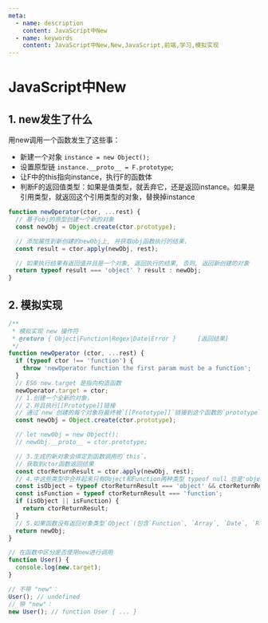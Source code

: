 ```yaml
---
meta:
  - name: description
    content: JavaScript中New
  - name: keywords
    content: JavaScript中New,New,JavaScript,前端,学习,模拟实现
---
```

# JavaScript中New

## 1. new发生了什么

用new调用一个函数发生了这些事：

+ 新建一个对象 `instance = new Object();`
+ 设置原型链 `instance.__proto__ = F.prototype`;
+ 让F中的this指向instance，执行F的函数体
+ 判断F的返回值类型：如果是值类型，就丢弃它，还是返回instance。如果是引用类型，就返回这个引用类型的对象，替换掉instance

```js
function newOperator(ctor, ...rest) {
  // 基于obj的原型创建一个新的对象
  const newObj = Object.create(ctor.prototype);

  // 添加属性到新创建的newObj上, 并获取obj函数执行的结果.
  const result = ctor.apply(newObj, rest);

  // 如果执行结果有返回值并且是一个对象, 返回执行的结果, 否则, 返回新创建的对象
  return typeof result === 'object' ? result : newObj;
}
```

## 2. 模拟实现

```js
/**
 * 模拟实现 new 操作符
 * @return { Object|Function|Regex|Date|Error }      [返回结果]
 */
function newOperator (ctor, ...rest) {
  if (typeof ctor !== 'function') {
    throw 'newOperator function the first param must be a function';
  }
  // ES6 new.target 是指向构造函数
  newOperator.target = ctor;
  // 1.创建一个全新的对象，
  // 2.并且执行[[Prototype]]链接
  // 通过`new`创建的每个对象将最终被`[[Prototype]]`链接到这个函数的`prototype`对象上。
  const newObj = Object.create(ctor.prototype);

  // let newObj = new Object();
  // newObj.__proto__ = ctor.prototype;

  // 3.生成的新对象会绑定到函数调用的`this`。
  // 获取到ctor函数返回结果
  const ctorReturnResult = ctor.apply(newObj, rest);
  // 4.中这些类型中合并起来只有Object和Function两种类型 typeof null 也是'object'所以要不等于null，排除null
  const isObject = typeof ctorReturnResult === 'object' && ctorReturnResult !== null;
  const isFunction = typeof ctorReturnResult === 'function';
  if (isObject || isFunction) {
    return ctorReturnResult;
  }
  // 5.如果函数没有返回对象类型`Object`(包含`Function`, `Array`, `Date`, `RegExg`, `Error`)，那么`new`表达式中的函数调用会自动返回这个新的对象。
  return newObj;
}
```

```js
// 在函数中区分是否使用new进行调用
function User() {
  console.log(new.target);
}

// 不带 "new"：
User(); // undefined
// 带 "new"：
new User(); // function User { ... }
```
